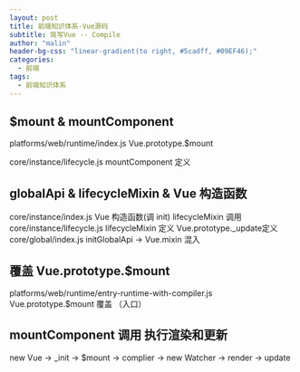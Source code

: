 ```yaml
---
layout: post
title: 前端知识体系-Vue源码
subtitle: 简写Vue -- Compile
author: "malin"
header-bg-css: "linear-gradient(to right, #5cadff, #09EF46);"
categories:
  - 前端
tags:
  - 前端知识体系
---
```


## $mount & mountComponent

platforms/web/runtime/index.js Vue.prototype.$mount 

core/instance/lifecycle.js  mountComponent 定义

<!--more-->
## globalApi & lifecycleMixin & Vue 构造函数

core/instance/index.js Vue 构造函数(调 init) lifecycleMixin 调用
core/instance/lifecycle.js  lifecycleMixin 定义 Vue.prototype._update定义
core/global/index.js initGlobalApi -> Vue.mixin 混入

## 覆盖 Vue.prototype.$mount

platforms/web/runtime/entry-runtime-with-compiler.js Vue.prototype.$mount 覆盖 （入口）

## mountComponent 调用 执行渲染和更新

new Vue -> _init -> $mount -> complier -> new Watcher -> render -> update
